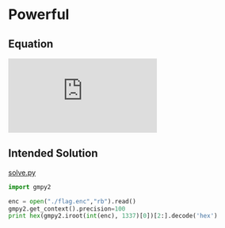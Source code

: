 # Powerful #

## Equation ##
![eq](https://latex.codecogs.com/gif.latex?enc%3Dflag%5E%7B_%7B1337%7D%7D)


## Intended Solution ##
[solve.py](https://github.com/catpawn/ctf-question-created/tree/master/2018/Powerful/solve.py)
```python
import gmpy2

enc = open("./flag.enc","rb").read()
gmpy2.get_context().precision=100
print hex(gmpy2.iroot(int(enc), 1337)[0])[2:].decode('hex')
```